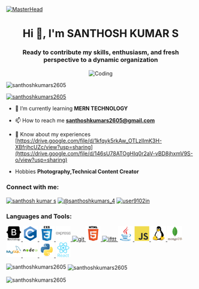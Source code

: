 [![MasterHead](https://visme.co/blog/wp-content/uploads/2019/10/animated-presentation-software-header-wide.gif)](https://github.com/santhoshkumars2605)
<h1 align="center">Hi 👋, I'm SANTHOSH KUMAR S</h1>
<h3 align="center">Ready to contribute my skills, enthusiasm, and fresh perspective to a dynamic organization</h3>
<center>
  <img align = "center" alt = "Coding" width="60%" src="https://gifdb.com/images/high/programming-coding-digital-marketing-b63zccx04i4luhh9.gif">
</center>

<p align="left"> <img src="https://komarev.com/ghpvc/?username=santhoshkumars2605&label=Profile%20views&color=0e75b6&style=flat" alt="santhoshkumars2605" /> </p>

<p align="left"> <a href="https://github.com/ryo-ma/github-profile-trophy"><img src="https://github-profile-trophy.vercel.app/?username=santhoshkumars2605" alt="santhoshkumars2605" /></a> </p>

- 🌱 I’m currently learning **MERN TECHNOLOGY**

- 📫 How to reach me **santhoshkumars2605@gmail.com**

- 📄 Know about my experiences [https://drive.google.com/file/d/1kfqyk5rkAw_OTLzIImK3H-XBfrjhcUZc/view?usp=sharing](https://drive.google.com/file/d/146sU78ATOgHIq0r2aV-vBD8jhxmV9S-o/view?usp=sharing)

- Hobbies **Photography,Technical Content Creator**

<h3 align="left">Connect with me:</h3>
<p align="left">
<a href="https://linkedin.com/in/santhosh kumar s" target="blank"><img align="center" src="https://raw.githubusercontent.com/rahuldkjain/github-profile-readme-generator/master/src/images/icons/Social/linked-in-alt.svg" alt="santhosh kumar s" height="30" width="40" /></a>
<a href="https://www.hackerrank.com/@santhoshkumars_4" target="blank"><img align="center" src="https://raw.githubusercontent.com/rahuldkjain/github-profile-readme-generator/master/src/images/icons/Social/hackerrank.svg" alt="@santhoshkumars_4" height="30" width="40" /></a>
<a href="https://www.leetcode.com/user9102in" target="blank"><img align="center" src="https://raw.githubusercontent.com/rahuldkjain/github-profile-readme-generator/master/src/images/icons/Social/leet-code.svg" alt="user9102in" height="30" width="40" /></a>
</p>

<h3 align="left">Languages and Tools:</h3>
<p align="left"> <a href="https://getbootstrap.com" target="_blank" rel="noreferrer"> <img src="https://raw.githubusercontent.com/devicons/devicon/master/icons/bootstrap/bootstrap-plain-wordmark.svg" alt="bootstrap" width="40" height="40"/> </a> <a href="https://www.cprogramming.com/" target="_blank" rel="noreferrer"> <img src="https://raw.githubusercontent.com/devicons/devicon/master/icons/c/c-original.svg" alt="c" width="40" height="40"/> </a> <a href="https://www.w3schools.com/css/" target="_blank" rel="noreferrer"> <img src="https://raw.githubusercontent.com/devicons/devicon/master/icons/css3/css3-original-wordmark.svg" alt="css3" width="40" height="40"/> </a> <a href="https://expressjs.com" target="_blank" rel="noreferrer"> <img src="https://raw.githubusercontent.com/devicons/devicon/master/icons/express/express-original-wordmark.svg" alt="express" width="40" height="40"/> </a> <a href="https://git-scm.com/" target="_blank" rel="noreferrer"> <img src="https://www.vectorlogo.zone/logos/git-scm/git-scm-icon.svg" alt="git" width="40" height="40"/> </a> <a href="https://www.w3.org/html/" target="_blank" rel="noreferrer"> <img src="https://raw.githubusercontent.com/devicons/devicon/master/icons/html5/html5-original-wordmark.svg" alt="html5" width="40" height="40"/> </a> <a href="https://ifttt.com/" target="_blank" rel="noreferrer"> <img src="https://www.vectorlogo.zone/logos/ifttt/ifttt-ar21.svg" alt="ifttt" width="40" height="40"/> </a> <a href="https://www.java.com" target="_blank" rel="noreferrer"> <img src="https://raw.githubusercontent.com/devicons/devicon/master/icons/java/java-original.svg" alt="java" width="40" height="40"/> </a> <a href="https://developer.mozilla.org/en-US/docs/Web/JavaScript" target="_blank" rel="noreferrer"> <img src="https://raw.githubusercontent.com/devicons/devicon/master/icons/javascript/javascript-original.svg" alt="javascript" width="40" height="40"/> </a> <a href="https://www.linux.org/" target="_blank" rel="noreferrer"> <img src="https://raw.githubusercontent.com/devicons/devicon/master/icons/linux/linux-original.svg" alt="linux" width="40" height="40"/> </a> <a href="https://www.mongodb.com/" target="_blank" rel="noreferrer"> <img src="https://raw.githubusercontent.com/devicons/devicon/master/icons/mongodb/mongodb-original-wordmark.svg" alt="mongodb" width="40" height="40"/> </a> <a href="https://www.mysql.com/" target="_blank" rel="noreferrer"> <img src="https://raw.githubusercontent.com/devicons/devicon/master/icons/mysql/mysql-original-wordmark.svg" alt="mysql" width="40" height="40"/> </a> <a href="https://nodejs.org" target="_blank" rel="noreferrer"> <img src="https://raw.githubusercontent.com/devicons/devicon/master/icons/nodejs/nodejs-original-wordmark.svg" alt="nodejs" width="40" height="40"/> </a> <a href="https://www.python.org" target="_blank" rel="noreferrer"> <img src="https://raw.githubusercontent.com/devicons/devicon/master/icons/python/python-original.svg" alt="python" width="40" height="40"/> </a> <a href="https://reactjs.org/" target="_blank" rel="noreferrer"> <img src="https://raw.githubusercontent.com/devicons/devicon/master/icons/react/react-original-wordmark.svg" alt="react" width="40" height="40"/> </a> </p>

<p><img align="left" src="https://github-readme-stats.vercel.app/api/top-langs?username=santhoshkumars2605&show_icons=true&locale=en&layout=compact" alt="santhoshkumars2605" /></p>

<p>&nbsp;<img align="center" src="https://github-readme-stats.vercel.app/api?username=santhoshkumars2605&show_icons=true&locale=en" alt="santhoshkumars2605" /></p>

<p><img align="center" src="https://github-readme-streak-stats.herokuapp.com/?user=santhoshkumars2605&" alt="santhoshkumars2605" /></p>
